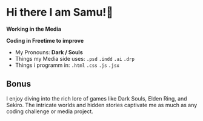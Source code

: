 # Hi there I am Samu!👋
**Working in the Media**

**Coding in Freetime to improve**

- My Pronouns: **Dark / Souls**
- Things my Media side uses: `.psd` `.indd` `.ai` `.drp`
- Things i programm in: `.html` `.css` `.js` `.jsx`

## Bonus
I enjoy diving into the rich lore of games like Dark Souls, Elden Ring, and Sekiro. The intricate worlds and hidden stories captivate me as much as any coding challenge or media project.
<!--
**saemyyy/saemyyy** is a ✨ _special_ ✨ repository because its `README.md` (this file) appears on your GitHub profile.

Here are some ideas to get you started:

- 🔭 I’m currently working on ...
- 🌱 I’m currently learning ...
- 👯 I’m looking to collaborate on ...
- 🤔 I’m looking for help with ...
- 💬 Ask me about ...
- 📫 How to reach me: ...
- 😄 Pronouns: ...
- ⚡ Fun fact: ...
-->
